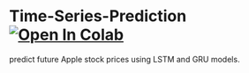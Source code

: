# Time-Series-Prediction [![Open In Colab](https://colab.research.google.com/assets/colab-badge.svg)](https://colab.research.google.com/drive/1fWSeEI7R7pQFH9BeStNfxShdFc__ZDWC#scrollTo=Ow1LNGes_zEE)
predict future Apple stock prices using  LSTM and GRU models.
